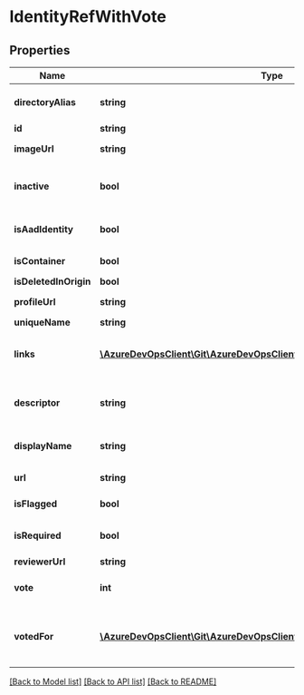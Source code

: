 # IdentityRefWithVote

## Properties
Name | Type | Description | Notes
------------ | ------------- | ------------- | -------------
**directoryAlias** | **string** | Deprecated - Can be retrieved by querying the Graph user referenced in the \&quot;self\&quot; entry of the IdentityRef \&quot;_links\&quot; dictionary | [optional] 
**id** | **string** |  | [optional] 
**imageUrl** | **string** | Deprecated - Available in the \&quot;avatar\&quot; entry of the IdentityRef \&quot;_links\&quot; dictionary | [optional] 
**inactive** | **bool** | Deprecated - Can be retrieved by querying the Graph membership state referenced in the \&quot;membershipState\&quot; entry of the GraphUser \&quot;_links\&quot; dictionary | [optional] 
**isAadIdentity** | **bool** | Deprecated - Can be inferred from the subject type of the descriptor (Descriptor.IsAadUserType/Descriptor.IsAadGroupType) | [optional] 
**isContainer** | **bool** | Deprecated - Can be inferred from the subject type of the descriptor (Descriptor.IsGroupType) | [optional] 
**isDeletedInOrigin** | **bool** |  | [optional] 
**profileUrl** | **string** | Deprecated - not in use in most preexisting implementations of ToIdentityRef | [optional] 
**uniqueName** | **string** | Deprecated - use Domain+PrincipalName instead | [optional] 
**links** | [**\AzureDevOpsClient\Git\AzureDevOpsClient\Git\Model\ReferenceLinks**](ReferenceLinks.md) | This field contains zero or more interesting links about the graph subject. These links may be invoked to obtain additional relationships or more detailed information about this graph subject. | [optional] 
**descriptor** | **string** | The descriptor is the primary way to reference the graph subject while the system is running. This field will uniquely identify the same graph subject across both Accounts and Organizations. | [optional] 
**displayName** | **string** | This is the non-unique display name of the graph subject. To change this field, you must alter its value in the source provider. | [optional] 
**url** | **string** | This url is the full route to the source resource of this graph subject. | [optional] 
**isFlagged** | **bool** | Indicates if this reviewer is flagged for attention on this pull request. | [optional] 
**isRequired** | **bool** | Indicates if this is a required reviewer for this pull request. &lt;br /&gt; Branches can have policies that require particular reviewers are required for pull requests. | [optional] 
**reviewerUrl** | **string** | URL to retrieve information about this identity | [optional] 
**vote** | **int** | Vote on a pull request:&lt;br /&gt; 10 - approved 5 - approved with suggestions 0 - no vote -5 - waiting for author -10 - rejected | [optional] 
**votedFor** | [**\AzureDevOpsClient\Git\AzureDevOpsClient\Git\Model\IdentityRefWithVote[]**](IdentityRefWithVote.md) | Groups or teams that that this reviewer contributed to. &lt;br /&gt; Groups and teams can be reviewers on pull requests but can not vote directly.  When a member of the group or team votes, that vote is rolled up into the group or team vote.  VotedFor is a list of such votes. | [optional] 

[[Back to Model list]](../README.md#documentation-for-models) [[Back to API list]](../README.md#documentation-for-api-endpoints) [[Back to README]](../README.md)


